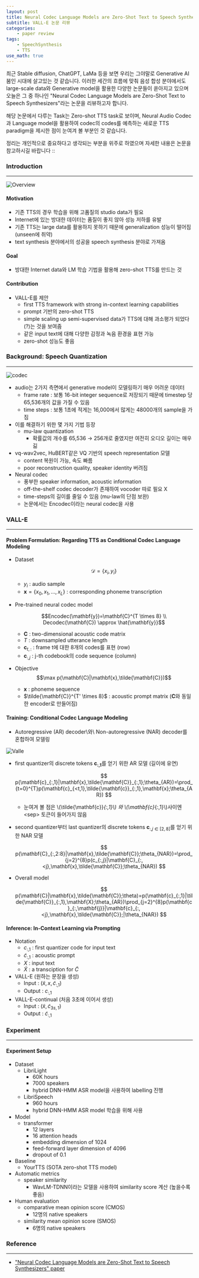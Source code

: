 ```yaml
---
layout: post
title: Neural Codec Language Models are Zero-Shot Text to Speech Synthesizers 논문 리뷰
subtitle: VALL-E 논문 리뷰
categories: 
    - paper review
tags: 
    - SpeechSynthesis
    - TTS
use_math: true
---
```

최근 Stable diffusion, ChatGPT, LaMa 등을 보면 우리는 그야말로 Generative AI 붐인 시대에 살고있는 것 같습니다. 이러한 세간의 흐름에 맞춰 음성 합성 분야에서도 large-scale data와 Generative model을 활용한 다양한 논문들이 쏟아지고 있으며 오늘은 그 중 하나인 "Neural Codec Language Models are Zero-Shot Text to Speech Synthesizers"라는 논문을 리뷰하고자 합니다. 

해당 논문에서 다루는 Task는 Zero-shot TTS task로 보이며, Neural Audio Codec과 Language model을 활용하여 codec의 codes를 예측하는 새로운 TTS paradigm을 제시한 점이 눈여겨 볼 부분인 것 같습니다.

정리는 개인적으로 중요하다고 생각되는 부분을 위주로 하였으며 자세한 내용은 논문을 참고하시길 바랍니다 ::

### Introduction
---
![Overview](/assets/images/posts/2023-05-11-valle/overview.png)
#### Motivation
- 기존 TTS의 경우 학습을 위해 고품질의 studio data가 필요
- Internet에 있는 방대한 데이터는 품질이 좋지 않아 성능 저하를 유발
- 기존 TTS는 large data를 활용하지 못하기 때문에 generalization 성능이 떨어짐 (unseen에 취약)
- text synthesis 분야에서의 성공을 speech synthesis 분야로 가져옴

#### Goal
- 방대한 Internet data와 LM 학습 기법을 활용해 zero-shot TTS를 만드는 것

#### Contribution
- VALL-E를 제안
    - first TTS framework with strong in-context learning capabilities
    - prompt 기반의 zero-shot TTS
    - simple scaling up semi-supervised data가 TTS에 대해 과소평가 되었다(?)는 것을 보여줌
    - 같은 input text에 대해 다양한 감정과 녹음 환경을 표현 가능
    - zero-shot 성능도 좋음

### Background: Speech Quantization
---
![codec](/assets/images/posts/2023-05-11-valle/encodec.png)
- audio는 2가지 측면에서 generative model이 모델링하기 매우 어려운 데이터
    - frame rate : 보통 16-bit integer sequence로 저장되기 때문에 timestep 당 65,536개의 값을 가질 수 있음
    - time steps : 보통 1초에 적게는 16,000에서 많게는 48000개의 sample을 가짐
- 이를 해결하기 위한 몇 가지 기법 등장
    - mu-law quantization
        - 확률값의 개수를 65,536 → 256개로 줄였지만 여전히 오디오 길이는 매우 긺
- vq-wav2vec, HuBERT같은 VQ 기반의 speech representation 모델
    - content 복원이 가능, 속도 빠름
    - poor reconstruction quality, speaker identity 버려짐
- Neural codec
    - 풍부한 speaker information, acoustic information
    - off-the-shelf codec decoder가 존재하여 vocoder 따로 필요 X
    - time-steps의 길이를 줄일 수 있음 (mu-law의 단점 보완)
    - 논문에서는 Encodec이라는 neural codec을 사용

### VALL-E
---
#### Problem Formulation: Regarding TTS as Conditional Codec Language Modeling
- Dataset

    $$\mathcal{D}=\{x_i, y_i\}$$

    - $y_i$ : audio sample
    - $\mathbf{x}=\{x_0,x_1,\ldots,x_L\}$ : corresponding phoneme transcription
- Pre-trained neural codec model

    $$Encodec(\mathbf{y})=\mathbf{C}^{T \times 8} \\
    Decodec(\mathbf{C}) \approx \hat{\mathbf{y}}$$

    - $\mathbf{C}$ : two-dimensional acoustic code matrix
    - $T$ : downsampled utterance length
    - $\mathbf{c}_{t,:}$ : frame t에 대한 8개의 codes를 표현 (row)
    - $\mathbf{c}_{:,j}$ : j-th codebook의 code sequence (column)
- Objective
    $$\max p(\mathbf{C}|\mathbf{x},\tilde{\mathbf{C}})$$
    
    - $\mathbf{x}$ : phoneme sequence
    - $\tilde{\mathbf{C}}^{T' \times 8}$ : acoustic prompt matrix ($\mathbf{C}$와 동일한 encoder로 만들어짐)

#### Training: Conditional Codec Language Modeling
- Autoregressive (AR) decoder\와\ Non-autoregressive (NAR) decoder를 혼합하여 모델링

![Valle](/assets/images/posts/2023-05-11-valle/valle.png)

- first quantizer의 discrete tokens $\mathbf{c_{:,1}}$를 얻기 위한 AR 모델 (길이에 유연)

    $$
    p(\mathbf{c}_{:,1}|\mathbf{x},\tilde{\mathbf{C}}_{:,1};\theta_{AR})=\prod_{t=0}^{T}p(\mathbf{c}_{<t,1},\tilde{\mathbf{c}}_{:,1},\mathbf{x};\theta_{AR})
    $$
    
    - 눈여겨 볼 점은 \\(\tilde{\mathbf{c}}_{:,1}\\) 와 \\(\mathbf{c}_{:,1}\\)사이엔 &lt;sep&gt; 토큰이 들어가지 않음

- second quantizer부터 last quantizer의 discrete tokens $\mathbf{c}_{:,j\in[2,8]}$를 얻기 위한 NAR 모델

    $$
    p(\mathbf{C}_{:,2:8}|\mathbf{x},\tilde{\mathbf{C}};\theta_{NAR})=\prod_{j=2}^{8}p(c_{:,j}|\mathbf{C}_{:,<j},\mathbf{x},\tilde{\mathbf{C}};\theta_{NAR})
    $$

- Overall model
    
    $$
    p(\mathbf{C}|\mathbf{x},\tilde{\mathbf{C}};\theta)=p(\mathbf{c}_{:,1}|\tilde{\mathbf{C}}_{:,1},\mathbf{X};\theta_{AR})\prod_{j=2}^{8}p(\mathbf{c}_{:,\mathbf{j}}|\mathbf{c}_{:,<j},\mathbf{x},\tilde{\mathbf{C}};|\theta_{NAR})
    $$
    

#### Inference: In-Context Learning via Prompting

- Notation
    - $c_{:, 1}$ : first quantizer code for input text
    - $\tilde{c}_{:, 1}$ : acoustic prompt
    - $X$ : input text
    - $\tilde{X}$ : a transciption for $\tilde{C}$
- VALL-E (원하는 문장을 생성)
    - Input : $(\tilde{x}, x, \tilde{c}_{:,1})$
    - Output : $c_{:, 1}$
- VALL-E-continual (처음 3초에 이어서 생성)
    - Input : $(\tilde{x}, \tilde{c}_{3s, 1})$
    - Output : $\tilde{c}_{:, 1}$

### Experiment
---
#### Experiment Setup
- Dataset
    - LibriLight
        - 60K hours
        - 7000 speakers
        - hybrid DNN-HMM ASR model을 사용하여 labelling 진행
    - LibriSpeech
        - 960 hours
        - hybrid DNN-HMM ASR model 학습을 위해 사용
- Model
    - transformer
        - 12 layers
        - 16 attention heads
        - embedding dimension of 1024
        - feed-forward layer dimension of 4096
        - dropout of 0.1
- Baseline
    - YourTTS (SOTA zero-shot TTS model)
- Automatic metrics
    - speaker similarity
        - WavLM-TDNN이라는 모델을 사용하여 similarity score 계산 (높을수록 좋음)
- Human evaluation
    - comparative mean opinion score (CMOS)
        - 12명의 native speakers
    - similarity mean opinion score (SMOS)
        - 6명의 native speakers

### Reference
---
* ["Neural Codec Language Models are Zero-Shot Text to Speech Synthesizers" paper](https://arxiv.org/pdf/2301.02111)